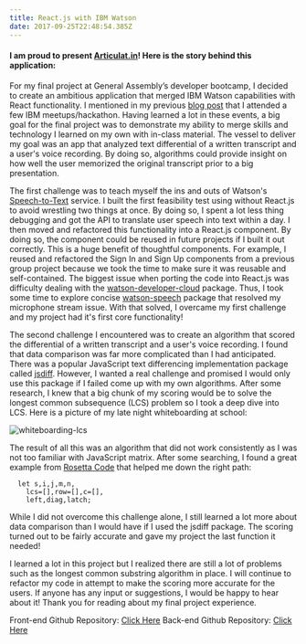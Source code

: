 ```yaml
---
title: React.js with IBM Watson
date: 2017-09-25T22:48:54.385Z
---
```

#### I am proud to present [Articulat.in](https://articulatin.herokuapp.com)! Here is the story behind this application:


For my final project at General Assembly’s developer bootcamp, I decided to create an ambitious application that merged IBM Watson capabilities with React functionality. I mentioned in my previous [blog post](https://kevinchen.netlify.com/post/first/) that I attended a few IBM meetups/hackathon. Having learned a lot in these events, a big goal for the final project was to demonstrate my ability to merge skills and technology I learned on my own with in-class material. The vessel to deliver my goal was an app that analyzed text differential of a written transcript and a user's voice recording. By doing so, algorithms could provide insight on how well the user memorized the original transcript prior to a big presentation.

The first challenge was to teach myself the ins and outs of Watson's [Speech-to-Text](https://www.ibm.com/watson/services/speech-to-text/) service. I built the first feasibility test using without React.js to avoid wrestling two things at once. By doing so, I spent a lot less thing debugging and got the API to translate user speech into text within a day. I then moved and refactored this functionality into a React.js component. By doing so, the component could be reused in future projects if I built it out correctly. This is a huge benefit of thoughtful components. For example, I reused and refactored the Sign In and Sign Up components from a previous group project because we took the time to make sure it was reusable and self-contained. The biggest issue when porting the code into React.js was difficulty dealing with the [watson-developer-cloud](https://www.npmjs.com/package/watson-developer-cloud) package. Thus, I took some time to explore concise [watson-speech](https://www.npmjs.com/package/watson-speech) package that resolved my microphone stream issue. With that solved, I overcame my first challenge and my project had it's first core functionality!


The second challenge I encountered was to create an algorithm that scored the differential of a written transcript and a user's voice recording. I found that data comparison was far more complicated than I had anticipated. There was a popular JavaScript text differencing implementation package called [jsdiff](https://github.com/kpdecker/jsdiff). However, I wanted a real challenge and promised I would only use this package if I failed come up with my own algorithms. After some research, I knew that a big chunk of my scoring would be to solve the longest common subsequence (LCS) problem so I took a deep dive into LCS. Here is a picture of my late night whiteboarding at school:

![whiteboarding-lcs](/img/blog/lcsproblem1.JPG)

The result of all this was an algorithm that did not work consistently as I was not too familiar with JavaScript matrix. After some searching, I found a great example from [Rosetta Code](http://rosettacode.org/wiki/Longest_common_subsequence#JavaScript) that helped me down the right path:

```
  let s,i,j,m,n,		
    lcs=[],row=[],c=[],		
    left,diag,latch;
```
While I did not overcome this challenge alone, I still learned a lot more about data comparison than I would have if I used the jsdiff package. The scoring turned out to be fairly accurate and gave my project the last function it needed!

I learned a lot in this project but I realized there are still a lot of problems such as the longest common substring algorithm in place. I will continue to refactor my code in attempt to make the scoring more accurate for the users. If anyone has any input or suggestions, I would be happy to hear about it! Thank you for reading about my final project experience.

Front-end Github Repository: [Click Here](https://github.com/kc657/Articulatin-Frontend)
Back-end Github Repository:  [Click Here](https://github.com/kc657/Articulatin-Server)
